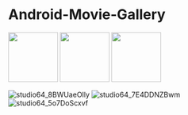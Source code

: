 # Android-Movie-Gallery

<p float="left">
  <img src="https://user-images.githubusercontent.com/21333005/232024018-ad14b488-cc85-4ce4-a44a-f14db1b51b73.gif" width="100" />
  <img src="https://user-images.githubusercontent.com/21333005/232023989-01115bdd-a5ab-4234-914e-458aedf57dd8.gif" width="100" /> 
  <img src="https://user-images.githubusercontent.com/21333005/232024018-ad14b488-cc85-4ce4-a44a-f14db1b51b73.gif" width="100" />
</p>

![studio64_8BWUaeOIly](https://user-images.githubusercontent.com/21333005/232023963-d9570a06-733e-4ccf-9457-22fe71dc209a.gif)
![studio64_7E4DDNZBwm](https://user-images.githubusercontent.com/21333005/232023989-01115bdd-a5ab-4234-914e-458aedf57dd8.gif)
![studio64_5o7DoScxvf](https://user-images.githubusercontent.com/21333005/232024018-ad14b488-cc85-4ce4-a44a-f14db1b51b73.gif)
